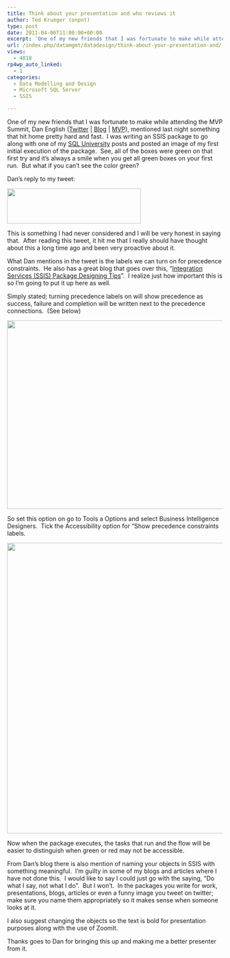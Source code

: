 ```yaml
---
title: Think about your presentation and who reviews it
author: Ted Krueger (onpnt)
type: post
date: 2011-04-06T11:00:00+00:00
excerpt: 'One of my new friends that I was fortunate to make while attending the MVP Summit, Dan English (Twitter | Blog | MVP), mentioned last night something that hit home pretty hard and fast.  I was writing an SSIS package to go along with one of my SQL Unive&hellip;'
url: /index.php/datamgmt/datadesign/think-about-your-presentation-and/
views:
  - 4018
rp4wp_auto_linked:
  - 1
categories:
  - Data Modelling and Design
  - Microsoft SQL Server
  - SSIS

---
```

One of my new friends that I was fortunate to make while attending the MVP Summit, Dan English ([Twitter][1] | [Blog][2] | [MVP][3]), mentioned last night something that hit home pretty hard and fast.  I was writing an SSIS package to go along with one of my [SQL University][4] posts and posted an image of my first initial execution of the package.  See, all of the boxes were green on that first try and it’s always a smile when you get all green boxes on your first run.  But what if you can’t see the color green?

Dan’s reply to my tweet:

<div class="image_block">
  <a href="/wp-content/uploads/blogs/DataMgmt/-24.png?mtime=1302094637"><img alt="" src="/wp-content/uploads/blogs/DataMgmt/-24.png?mtime=1302094637" width="312" height="82" /></a>
</div>

This is something I had never considered and I will be very honest in saying that.  After reading this tweet, it hit me that I really should have thought about this a long time ago and been very proactive about it. 

What Dan mentions in the tweet is the labels we can turn on for precedence constraints.  He also has a great blog that goes over this, “[Integration Services (SSIS) Package Designing Tips][2]”.  I realize just how important this is so I’m going to put it up here as well.

Simply stated; turning precedence labels on will show precedence as success, failure and completion will be written next to the precedence connections.  (See below)

<div class="image_block">
  <a href="/wp-content/uploads/blogs/DataMgmt/-25.png?mtime=1302094638"><img alt="" src="/wp-content/uploads/blogs/DataMgmt/-25.png?mtime=1302094638" width="759" height="440" /></a>
</div>

So set this option on go to Tools a Options and select Business Intelligence Designers.  Tick the Accessibility option for “Show precedence constraints labels.

<div class="image_block">
  <a href="/wp-content/uploads/blogs/DataMgmt/-26.png?mtime=1302094638"><img alt="" src="/wp-content/uploads/blogs/DataMgmt/-26.png?mtime=1302094638" width="821" height="678" /></a>
</div>

Now when the package executes, the tasks that run and the flow will be easier to distinguish when green or red may not be accessible. 

From Dan’s blog there is also mention of naming your objects in SSIS with something meaningful.  I’m guilty in some of my blogs and articles where I have not done this.  I would like to say I could just go with the saying, “Do what I say, not what I do”.  But I won’t.  In the packages you write for work, presentations, blogs, articles or even a funny image you tweet on twitter; make sure you name them appropriately so it makes sense when someone looks at it. 

I also suggest changing the objects so the text is bold for presentation purposes along with the use of ZoomIt.

Thanks goes to Dan for bringing this up and making me a better presenter from it.

 [1]: http://twitter.com/denglishbi
 [2]: http://denglishbi.wordpress.com/2009/02/01/integration-services-ssis-package-designing-tips/
 [3]: https://mvp.support.microsoft.com/profile=549CC424-32DC-47C9-ADFF-AC234E0C89BB
 [4]: http://sqlchicken.com/sql-university/